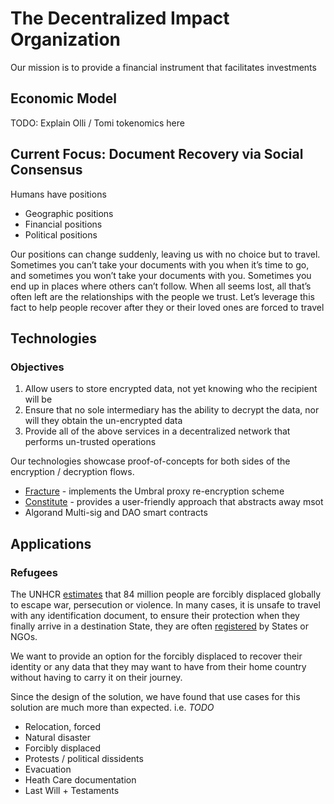 # The Decentralized Impact Organization

Our mission is to provide a financial instrument that facilitates investments

## Economic Model

TODO: Explain Olli / Tomi tokenomics here

## Current Focus: Document Recovery via Social Consensus

Humans have positions

- Geographic positions
- Financial positions
- Political positions

Our positions can change suddenly, leaving us with no choice but to travel. Sometimes you can’t
take your documents with you when it’s time to go, and sometimes you won’t take your documents
with you. Sometimes you end up in places where others can’t follow. When all seems lost, all
that’s often left are the relationships with the people we trust. Let’s leverage this fact to
help people recover after they or their loved ones are forced to travel

## Technologies

### Objectives

1. Allow users to store encrypted data, not yet knowing who the recipient will be
2. Ensure that no sole intermediary has the ability to decrypt the data, nor will they obtain the un-encrypted data
3. Provide all of the above services in a decentralized network that performs un-trusted operations

Our technologies showcase proof-of-concepts for both sides of the
encryption / decryption flows.

- [Fracture] - implements the Umbral proxy re-encryption scheme
- [Constitute] - provides a user-friendly approach that abstracts away msot
- Algorand Multi-sig and DAO smart contracts

[Fracture]: https://github.com/fracture-labs/fracture
[Constitute]: https://github.com/fracture-labs/fracture

## Applications

### Refugees

The UNHCR [estimates] that 84 million people are forcibly displaced globally to escape war,
persecution or violence. In many cases, it is unsafe to travel with any identification document,
to ensure their protection when they finally arrive in a destination State, they are often
[registered] by States or NGOs.

We want to provide an option for the forcibly displaced to recover their identity or any data
that they may want to have from their home country without having to carry it on their journey.

Since the design of the solution, we have found that use cases for this solution are much more
than expected. i.e. _TODO_

[registered]: https://www.unhcr.org/registration.html
[estimates]: https://www.unhcr.org/refugee-statistics/

- Relocation, forced
- Natural disaster
- Forcibly displaced
- Protests / political dissidents
- Evacuation
- Heath Care documentation
- Last Will + Testaments